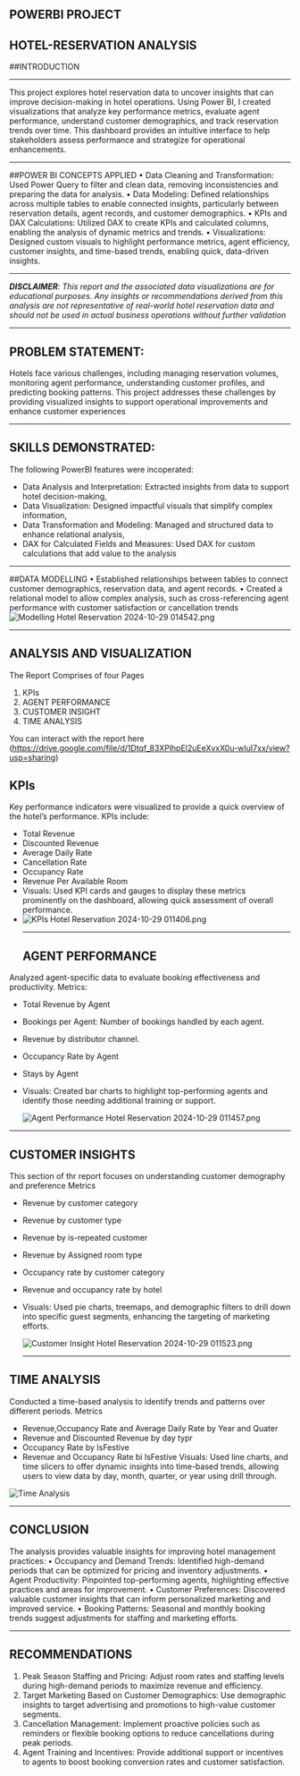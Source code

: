 ##   POWERBI PROJECT
## HOTEL-RESERVATION ANALYSIS
##INTRODUCTION
___
This project explores hotel reservation data to uncover insights that can improve decision-making in hotel operations. Using Power BI, I created visualizations that analyze key performance metrics, evaluate agent performance, understand customer demographics, and track reservation trends over time. This dashboard provides an intuitive interface to help stakeholders assess performance and strategize for operational enhancements.
___
##POWER BI CONCEPTS APPLIED
•	Data Cleaning and Transformation: Used Power Query to filter and clean data, removing inconsistencies and preparing the data for analysis.
•	Data Modeling: Defined relationships across multiple tables to enable connected insights, particularly between reservation details, agent records, and customer demographics.
•	KPIs and DAX Calculations: Utilized DAX to create KPIs and calculated columns, enabling the analysis of dynamic metrics and trends.
•	Visualizations: Designed custom visuals to highlight performance metrics, agent efficiency, customer insights, and time-based trends, enabling quick, data-driven insights.
___
**_DISCLAIMER_**: _This report and the associated data visualizations are for educational purposes. Any insights or recommendations derived from this analysis are not representative of real-world hotel reservation data and should not be used in actual business operations without further validation_
___
##  PROBLEM STATEMENT:
Hotels face various challenges, including managing reservation volumes, monitoring agent performance, understanding customer profiles, and predicting booking patterns. This project addresses these challenges by providing visualized insights to support operational improvements and enhance customer experiences
___
##  SKILLS DEMONSTRATED:
The following PowerBI features were incoperated:
- 	Data Analysis and Interpretation: Extracted insights from data to support hotel decision-making,
- 	Data Visualization: Designed impactful visuals that simplify complex information,
- 	Data Transformation and Modeling: Managed and structured data to enhance relational analysis,
- 	DAX for Calculated Fields and Measures: Used DAX for custom calculations that add value to the analysis
___
##DATA MODELLING
•	Established relationships between tables to connect customer demographics, reservation data, and agent records.
•	Created a relational model to allow complex analysis, such as cross-referencing agent performance with customer satisfaction or cancellation trends
![Modelling Hotel Reservation 2024-10-29 014542.png]()

___
##  ANALYSIS AND VISUALIZATION

The Report Comprises of four Pages
1. KPIs
2. AGENT PERFORMANCE
3. CUSTOMER INSIGHT
4. TIME ANALYSIS

You can interact with the report here (https://drive.google.com/file/d/1Dtqf_83XPlhpEl2uEeXvxX0u-wIuI7xx/view?usp=sharing)

## KPIs
Key performance indicators were visualized to provide a quick overview of the hotel’s performance. KPIs include:
- Total Revenue
- Discounted Revenue
- Average Daily Rate
- Cancellation Rate
- Occupancy Rate
- Revenue Per Available Room
- Visuals: Used KPI cards and gauges to display these metrics prominently on the dashboard, allowing quick assessment of overall performance.
- 
  ![KPIs Hotel Reservation 2024-10-29 011406.png]()
  ___
  ##	AGENT PERFORMANCE
  
Analyzed agent-specific data to evaluate booking effectiveness and productivity.
Metrics:
- Total Revenue by Agent
- Bookings per Agent: Number of bookings handled by each agent.
- Revenue by distributor channel.
- Occupancy Rate by Agent
- Stays by Agent
- Visuals: Created bar charts to highlight top-performing agents and identify those needing additional training or support.

  ![Agent Performance Hotel Reservation 2024-10-29 011457.png]()

 ___
## CUSTOMER INSIGHTS
This section of thr report focuses on understanding customer demography and preference
Metrics
- Revenue by customer category
- Revenue by customer type
- Revenue by is-repeated customer
- Revenue by Assigned room type
- Occupancy rate by customer category
- Revenue and occupancy rate by hotel
- Visuals: Used pie charts, treemaps, and demographic filters to drill down into specific guest segments, enhancing the targeting of marketing efforts.

  ![Customer Insight Hotel Reservation 2024-10-29 011523.png]()
  ___
##	TIME ANALYSIS
Conducted a time-based analysis to identify trends and patterns over different periods.
Metrics
- Revenue,Occupancy Rate and Average Daily Rate by Year and Quater
- Revenue and Discounted Revenue by day typr
- Occupancy Rate by IsFestive
- Revenue and Occupancy Rate bi IsFestive
	Visuals: Used line charts, and time slicers to offer dynamic insights into time-based trends, allowing users to view data by day, month, quarter, or year using drill through.

![Time Analysis]()
___

##  CONCLUSION
The analysis provides valuable insights for improving hotel management practices:
•	Occupancy and Demand Trends: Identified high-demand periods that can be optimized for pricing and inventory adjustments.
•	Agent Productivity: Pinpointed top-performing agents, highlighting effective practices and areas for improvement.
•	Customer Preferences: Discovered valuable customer insights that can inform personalized marketing and improved service.
•	Booking Patterns: Seasonal and monthly booking trends suggest adjustments for staffing and marketing efforts.
___
##  RECOMMENDATIONS
1.	Peak Season Staffing and Pricing: Adjust room rates and staffing levels during high-demand periods to maximize revenue and efficiency.
2.	Target Marketing Based on Customer Demographics: Use demographic insights to target advertising and promotions to high-value customer segments.
3.	Cancellation Management: Implement proactive policies such as reminders or flexible booking options to reduce cancellations during peak periods.
4.	Agent Training and Incentives: Provide additional support or incentives to agents to boost booking conversion rates and customer satisfaction.












